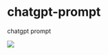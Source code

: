 # chatgpt-prompt
chatgpt prompt

![](https://cdn.jsdelivr.net/gh/linyimin0812/chatgpt-prompt@v0.0.7/usage.gif)